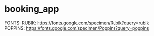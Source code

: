 # booking_app

FONTS:
RUBIK: https://fonts.google.com/specimen/Rubik?query=rubik
POPPINS: https://fonts.google.com/specimen/Poppins?query=poppins
